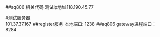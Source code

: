 ##aq806 相关代码
测试ip地址118.190.45.77

#测试服务器  
101.37.37.167
##register服务
本地端口: 1238
##aq806
gateway进程端口：8284